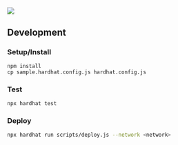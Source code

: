 # <img src="https://github.com/Vinny-Frens/Vinny-and-Frens-Contract/blob/dev/images/8.png" wdith="500">


## Development
### Setup/Install
```shell
npm install
cp sample.hardhat.config.js hardhat.config.js
```

### Test
```shell
npx hardhat test
```

### Deploy
```sh
npx hardhat run scripts/deploy.js --network <network>
```
